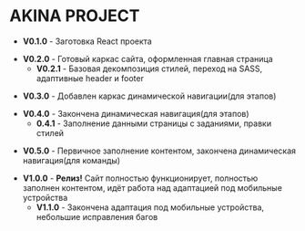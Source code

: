 # AKINA PROJECT
- **V0.1.0** - Заготовка React проекта  
+ **V0.2.0** - Готовый каркас сайта, оформленная главная страница  
  + **V0.2.1** - Базовая декомпозиция стилей, переход на SASS, адаптивные header и footer
- **V0.3.0** - Добавлен каркас динамической навигации(для этапов) 
+ **V0.4.0** - Закончена динамическая навигация(для этапов)
  + **0.4.1** - Заполнение данными страницы с заданиями, правки стилей
- **V0.5.0** - Первичное заполнение контентом, закончена динамическая навигация(для команды)
+ **V1.0.0** - **Релиз!** Сайт полностью функционирует, полностью заполнен контентом, идёт работа над адаптацией под мобильные устройства
  + **V1.1.0** - Закончена адаптация под мобильные устройства, небольшие исправления багов